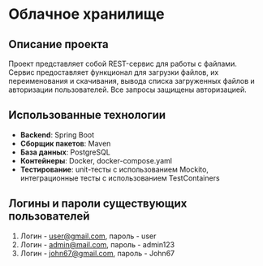 # Облачное хранилище
## Описание проекта
Проект представляет собой REST-сервис для работы с файлами. Сервис предоставляет функционал для загрузки файлов, их переименования и скачивания, вывода списка загруженных файлов и авторизации пользователей. Все запросы защищены авторизацией.
## Использованные технологии
- **Backend**: Spring Boot
- **Сборщик пакетов**: Maven
- **База данных**: PostgreSQL
- **Контейнеры**: Docker, docker-compose.yaml
- **Тестирование**: unit-тесты с использованием Mockito, интеграционные тесты с использованием TestContainers
## Логины и пароли существующих пользователей
1. Логин - user@gmail.com, пароль - user
2. Логин - admin@mail.com, пароль - admin123
3. Логин - john67@gmail.com, пароль - John67
